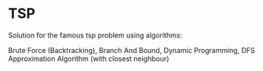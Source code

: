 # TSP

Solution for the famous tsp problem using algorithms:

Brute Force (Backtracking),
Branch And Bound,
Dynamic Programming,
DFS Approximation Algorithm (with closest neighbour)
